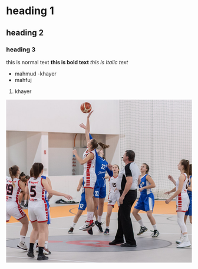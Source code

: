 # heading 1
## heading 2
### heading 3

this is normal text
**this is bold text**
_this is Italic text_



- mahmud
-khayer
- mahfuj
1. khayer

![versity](images/b1.png)
